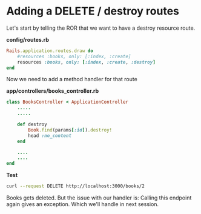 # Adding a DELETE / destroy routes

Let's start by telling the ROR that we want to have a destroy resource route.

**config/routes.rb**
```rb
Rails.application.routes.draw do
    #resources :books, only: [:index, :create]
    resources :books, only: [:index, :create, :destroy]
end
```

Now we need to add a method handler for that route

**app/controllers/books_controller.rb**
```rb
class BooksController < ApplicationController
    .....
    .....

    def destroy
        Book.find(params[:id]).destroy!
        head :no_content
    end

    ....
    ....
end
```

**Test**

```sh
curl --request DELETE http://localhost:3000/books/2
```

Books gets deleted. But the issue with our handler is:
Calling this endpoint again gives an exception. Which we'll handle in next session.

